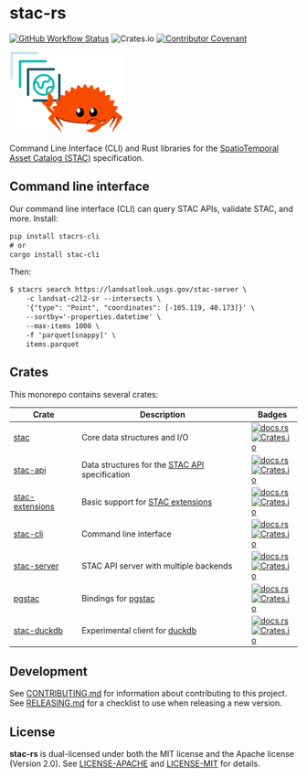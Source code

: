 # stac-rs

[![GitHub Workflow Status](https://img.shields.io/github/actions/workflow/status/stac-utils/stac-rs/ci.yml?branch=main&style=for-the-badge)](https://github.com/stac-utils/stac-rs/actions/workflows/ci.yml)
![Crates.io](https://img.shields.io/crates/l/stac?style=for-the-badge)
[![Contributor Covenant](https://img.shields.io/badge/Contributor%20Covenant-2.1-4baaaa.svg?style=for-the-badge)](./CODE_OF_CONDUCT)

![Ferris the crab holding the STAC logo](./img/ferris-holding-stac-small.png)

Command Line Interface (CLI) and Rust libraries for the [SpatioTemporal Asset Catalog (STAC)](https://stacspec.org/) specification.

## Command line interface

Our command line interface (CLI) can query STAC APIs, validate STAC, and more.
Install:

```shell
pip install stacrs-cli
# or
cargo install stac-cli
```

Then:

```shell
$ stacrs search https://landsatlook.usgs.gov/stac-server \
    -c landsat-c2l2-sr --intersects \
    '{"type": "Point", "coordinates": [-105.119, 40.173]}' \
    --sortby='-properties.datetime' \
    --max-items 1000 \
    -f 'parquet[snappy]' \
    items.parquet
```

## Crates

This monorepo contains several crates:

| Crate                                            | Description                                                                                     | Badges                                                                                                                                                                                                                                                                  |
| ------------------------------------------------ | ----------------------------------------------------------------------------------------------- | ----------------------------------------------------------------------------------------------------------------------------------------------------------------------------------------------------------------------------------------------------------------------- |
| [stac](./crates/core/README.md)                  | Core data structures and I/O                                                                    | [![docs.rs](https://img.shields.io/docsrs/stac?style=flat-square)](https://docs.rs/stac/latest/stac/) <br> [![Crates.io](https://img.shields.io/crates/v/stac?style=flat-square)](https://crates.io/crates/stac)                                                        |
| [stac-api](./crates/api/README.md)               | Data structures for the [STAC API](https://github.com/radiantearth/stac-api-spec) specification | [![docs.rs](https://img.shields.io/docsrs/stac-api?style=flat-square)](https://docs.rs/stac-api/latest/stac_api/) <br> [![Crates.io](https://img.shields.io/crates/v/stac-api?style=flat-square)](https://crates.io/crates/stac-api)                                    |
| [stac-extensions](./crates/extensions/README.md) | Basic support for [STAC extensions](https://stac-extensions.github.io/)                         | [![docs.rs](https://img.shields.io/docsrs/stac-extensions?style=flat-square)](https://docs.rs/stac-extensions/latest/stac_extensions/) <br> [![Crates.io](https://img.shields.io/crates/v/stac-extensions?style=flat-square)](https://crates.io/crates/stac-extensions) |
| [stac-cli](./crates/cli/README.md)               | Command line interface                                                                          | [![docs.rs](https://img.shields.io/docsrs/stac-cli?style=flat-square)](https://docs.rs/stac-cli/latest/stac_cli/) <br> [![Crates.io](https://img.shields.io/crates/v/stac-cli?style=flat-square)](https://crates.io/crates/stac-cli)                                    |
| [stac-server](./crates/server/README.md)         | STAC API server with multiple backends                                                          | [![docs.rs](https://img.shields.io/docsrs/stac-server?style=flat-square)](https://docs.rs/stac-server/latest/stac_server/) <br> [![Crates.io](https://img.shields.io/crates/v/stac-server?style=flat-square)](https://crates.io/crates/stac-server)                     |
| [pgstac](./crates/pgstac/README.md)              | Bindings for [pgstac](https://github.com/stac-utils/pgstac)                                     | [![docs.rs](https://img.shields.io/docsrs/pgstac?style=flat-square)](https://docs.rs/pgstac/latest/pgstac/) <br> [![Crates.io](https://img.shields.io/crates/v/pgstac?style=flat-square)](https://crates.io/crates/pgstac)                                              |
| [stac-duckdb](./crates/duckdb/README.md)         | Experimental client for [duckdb](https://duckdb.org/)                                           | [![docs.rs](https://img.shields.io/docsrs/stac-duckdb?style=flat-square)](https://docs.rs/stac-duckdb/latest/stac_duckdb/) <br> [![Crates.io](https://img.shields.io/crates/v/stac-duckdb?style=flat-square)](https://crates.io/crates/stac-duckdb)                     |

## Development

See [CONTRIBUTING.md](./CONTRIBUTING.md) for information about contributing to this project.
See [RELEASING.md](./RELEASING.md) for a checklist to use when releasing a new version.

## License

**stac-rs** is dual-licensed under both the MIT license and the Apache license (Version 2.0).
See [LICENSE-APACHE](./LICENSE-APACHE) and [LICENSE-MIT](./LICENSE-MIT) for details.

<!-- markdownlint-disable-file MD033 -->
